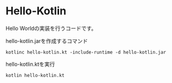 # Hello-Kotlin

Hello Worldの実装を行うコードです。  

hello-kotlin.jarを作成するコマンド  

```
kotlinc hello-kotlin.kt -include-runtime -d hello-kotlin.jar
```
hello-kotlin.ktを実行

```
kotlin hello-kotlin.kt
```